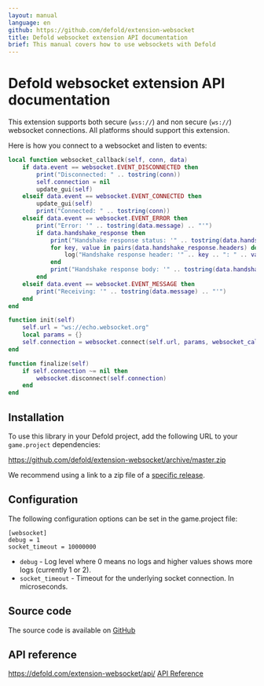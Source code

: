 ```yaml
---
layout: manual
language: en
github: https://github.com/defold/extension-websocket
title: Defold websocket extension API documentation
brief: This manual covers how to use websockets with Defold
---
```


# Defold websocket extension API documentation

This extension supports both secure (`wss://`) and non secure (`ws://`) websocket connections.
All platforms should support this extension.


Here is how you connect to a websocket and listen to events:

```lua
local function websocket_callback(self, conn, data)
    if data.event == websocket.EVENT_DISCONNECTED then
        print("Disconnected: " .. tostring(conn))
        self.connection = nil
        update_gui(self)
    elseif data.event == websocket.EVENT_CONNECTED then
        update_gui(self)
        print("Connected: " .. tostring(conn))
    elseif data.event == websocket.EVENT_ERROR then
        print("Error: '" .. tostring(data.message) .. "'")
        if data.handshake_response then
            print("Handshake response status: '" .. tostring(data.handshake_response.status) .. "'")
            for key, value in pairs(data.handshake_response.headers) do
                log("Handshake response header: '" .. key .. ": " .. value .. "'")
            end
            print("Handshake response body: '" .. tostring(data.handshake_response.response) .. "'")
        end
    elseif data.event == websocket.EVENT_MESSAGE then
        print("Receiving: '" .. tostring(data.message) .. "'")
    end
end

function init(self)
    self.url = "ws://echo.websocket.org"
    local params = {}
    self.connection = websocket.connect(self.url, params, websocket_callback)
end

function finalize(self)
    if self.connection ~= nil then
        websocket.disconnect(self.connection)
    end
end
```


## Installation
To use this library in your Defold project, add the following URL to your `game.project` dependencies:

https://github.com/defold/extension-websocket/archive/master.zip

We recommend using a link to a zip file of a [specific release](https://github.com/defold/extension-websocket/releases).


## Configuration
The following configuration options can be set in the game.project file:

```
[websocket]
debug = 1
socket_timeout = 10000000
```

* `debug` - Log level where 0 means no logs and higher values shows more logs (currently 1 or 2).
* `socket_timeout` - Timeout for the underlying socket connection. In microseconds.


## Source code

The source code is available on [GitHub](https://github.com/defold/extension-websocket)

## API reference

https://defold.com/extension-websocket/api/
[API Reference](/extension-websocket/websocket_api)